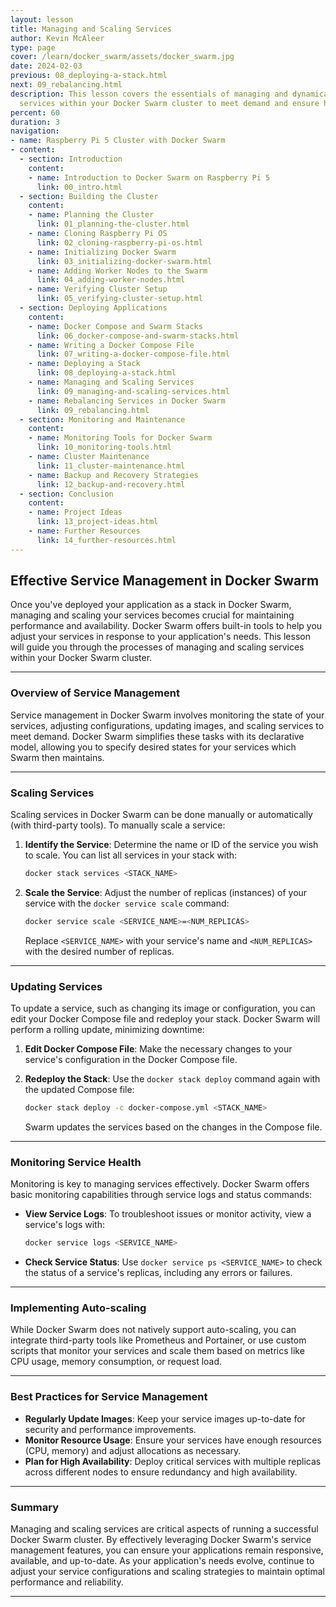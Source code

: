 ```yaml
---
layout: lesson
title: Managing and Scaling Services
author: Kevin McAleer
type: page
cover: /learn/docker_swarm/assets/docker_swarm.jpg
date: 2024-02-03
previous: 08_deploying-a-stack.html
next: 09_rebalancing.html
description: This lesson covers the essentials of managing and dynamically scaling
  services within your Docker Swarm cluster to meet demand and ensure high availability.
percent: 60
duration: 3
navigation:
- name: Raspberry Pi 5 Cluster with Docker Swarm
- content:
  - section: Introduction
    content:
    - name: Introduction to Docker Swarm on Raspberry Pi 5
      link: 00_intro.html
  - section: Building the Cluster
    content:
    - name: Planning the Cluster
      link: 01_planning-the-cluster.html
    - name: Cloning Raspberry Pi OS
      link: 02_cloning-raspberry-pi-os.html
    - name: Initializing Docker Swarm
      link: 03_initializing-docker-swarm.html
    - name: Adding Worker Nodes to the Swarm
      link: 04_adding-worker-nodes.html
    - name: Verifying Cluster Setup
      link: 05_verifying-cluster-setup.html
  - section: Deploying Applications
    content:
    - name: Docker Compose and Swarm Stacks
      link: 06_docker-compose-and-swarm-stacks.html
    - name: Writing a Docker Compose File
      link: 07_writing-a-docker-compose-file.html
    - name: Deploying a Stack
      link: 08_deploying-a-stack.html
    - name: Managing and Scaling Services
      link: 09_managing-and-scaling-services.html
    - name: Rebalancing Services in Docker Swarm
      link: 09_rebalancing.html
  - section: Monitoring and Maintenance
    content:
    - name: Monitoring Tools for Docker Swarm
      link: 10_monitoring-tools.html
    - name: Cluster Maintenance
      link: 11_cluster-maintenance.html
    - name: Backup and Recovery Strategies
      link: 12_backup-and-recovery.html
  - section: Conclusion
    content:
    - name: Project Ideas
      link: 13_project-ideas.html
    - name: Further Resources
      link: 14_further-resources.html
---
```



## Effective Service Management in Docker Swarm

Once you've deployed your application as a stack in Docker Swarm, managing and scaling your services becomes crucial for maintaining performance and availability. Docker Swarm offers built-in tools to help you adjust your services in response to your application's needs. This lesson will guide you through the processes of managing and scaling services within your Docker Swarm cluster.

---

### Overview of Service Management

Service management in Docker Swarm involves monitoring the state of your services, adjusting configurations, updating images, and scaling services to meet demand. Docker Swarm simplifies these tasks with its declarative model, allowing you to specify desired states for your services which Swarm then maintains.

---

### Scaling Services

Scaling services in Docker Swarm can be done manually or automatically (with third-party tools). To manually scale a service:

1. **Identify the Service**: Determine the name or ID of the service you wish to scale. You can list all services in your stack with:

   ```sh
   docker stack services <STACK_NAME>
   ```

1. **Scale the Service**: Adjust the number of replicas (instances) of your service with the `docker service scale` command:

   ```sh
   docker service scale <SERVICE_NAME>=<NUM_REPLICAS>
   ```

   Replace `<SERVICE_NAME>` with your service's name and `<NUM_REPLICAS>` with the desired number of replicas.

---

### Updating Services

To update a service, such as changing its image or configuration, you can edit your Docker Compose file and redeploy your stack. Docker Swarm will perform a rolling update, minimizing downtime:

1. **Edit Docker Compose File**: Make the necessary changes to your service's configuration in the Docker Compose file.
1. **Redeploy the Stack**: Use the `docker stack deploy` command again with the updated Compose file:

   ```sh
   docker stack deploy -c docker-compose.yml <STACK_NAME>
   ```

   Swarm updates the services based on the changes in the Compose file.

---

### Monitoring Service Health

Monitoring is key to managing services effectively. Docker Swarm offers basic monitoring capabilities through service logs and status commands:

- **View Service Logs**: To troubleshoot issues or monitor activity, view a service's logs with:

  ```sh
  docker service logs <SERVICE_NAME>
  ```

- **Check Service Status**: Use `docker service ps <SERVICE_NAME>` to check the status of a service's replicas, including any errors or failures.

---

### Implementing Auto-scaling

While Docker Swarm does not natively support auto-scaling, you can integrate third-party tools like Prometheus and Portainer, or use custom scripts that monitor your services and scale them based on metrics like CPU usage, memory consumption, or request load.

---

### Best Practices for Service Management

- **Regularly Update Images**: Keep your service images up-to-date for security and performance improvements.
- **Monitor Resource Usage**: Ensure your services have enough resources (CPU, memory) and adjust allocations as necessary.
- **Plan for High Availability**: Deploy critical services with multiple replicas across different nodes to ensure redundancy and high availability.

---

### Summary

Managing and scaling services are critical aspects of running a successful Docker Swarm cluster. By effectively leveraging Docker Swarm's service management features, you can ensure your applications remain responsive, available, and up-to-date. As your application's needs evolve, continue to adjust your service configurations and scaling strategies to maintain optimal performance and reliability.

---
